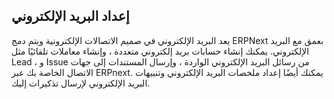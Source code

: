 ## إعداد البريد الإلكتروني

يعد البريد الإلكتروني في صميم الاتصالات الإلكترونية ويتم دمج ERPNext بعمق مع البريد الإلكتروني. يمكنك إنشاء حسابات بريد إلكتروني متعددة ، وإنشاء معاملات تلقائيًا مثل Lead ، و Issue من رسائل البريد الإلكتروني الواردة ، وإرسال المستندات إلى جهات الاتصال الخاصة بك عبر ERPnext. يمكنك أيضًا إعداد ملخصات البريد الإلكتروني وتنبيهات البريد الإلكتروني لإرسال تذكيرات إليك.